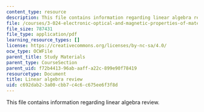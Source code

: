 ```yaml
---
content_type: resource
description: This file contains information regarding linear algebra review.
file: /courses/3-024-electronic-optical-and-magnetic-properties-of-materials-spring-2013/c692dab23a00cbb7c4c6c675ee6f3f8d_MIT3_024S13_study1.pdf
file_size: 787431
file_type: application/pdf
learning_resource_types: []
license: https://creativecommons.org/licenses/by-nc-sa/4.0/
ocw_type: OCWFile
parent_title: Study Materials
parent_type: CourseSection
parent_uid: f72b4413-96ab-aaff-a22c-899e90f78419
resourcetype: Document
title: Linear algebra review
uid: c692dab2-3a00-cbb7-c4c6-c675ee6f3f8d
---
```

This file contains information regarding linear algebra review.